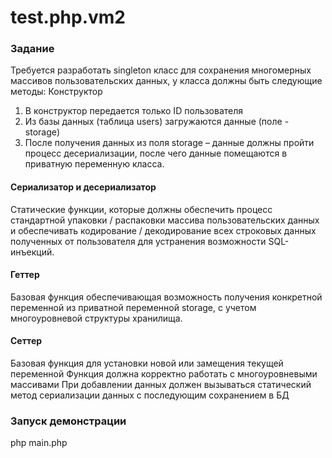 # test.php.vm2
### Задание
Требуется разработать singleton класс для сохранения многомерных
массивов пользовательских данных, у класса должны быть следующие
методы:
Конструктор
1. В конструктор передается только ID пользователя
2. Из базы данных (таблица users) загружаются данные (поле - storage)
4. После получения данных из поля storage – данные должны пройти процесс
десериализации, после чего данные помещаются в приватную переменную
класса.
#### Сериализатор и десериализатор
Статические функции, которые должны обеспечить процесс стандартной
упаковки / распаковки массива пользовательских данных и обеспечивать
кодирование / декодирование всех строковых данных полученных от
пользователя для устранения возможности SQL-инъекций.
#### Геттер
Базовая функция обеспечивающая возможность получения конкретной
переменной из приватной переменной storage, с учетом многоуровневой
структуры хранилища.
#### Сеттер
Базовая функция для установки новой или замещения текущей переменной
Функция должна корректно работать с многоуровневыми массивами
При добавлении данных должен вызываться статический метод сериализации
данных с последующим сохранением в БД 


### Запуск демонстрации
php  main.php
